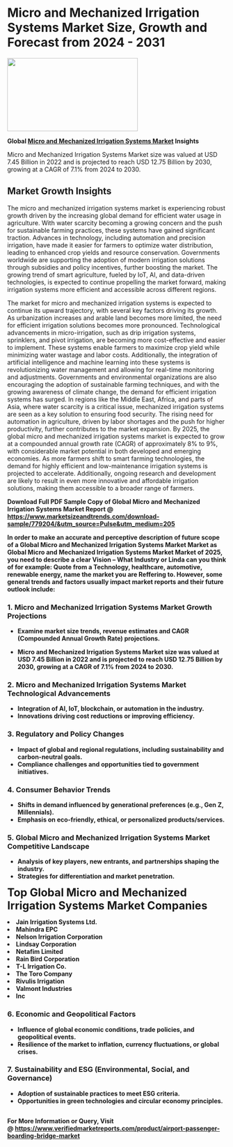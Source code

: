 <H1>Micro and Mechanized Irrigation Systems Market Size, Growth and Forecast from 2024 - 2031</H1><img class="aligncenter size-medium wp-image-584254" src="https://thirdeyenews.in/wp-content/uploads/2024/09/Global-Market-Research-300x168.jpeg" alt="" width="300" height="168" /><p><strong>Global&nbsp;<a href="https://www.marketsizeandtrends.com/download-sample/779204/&amp;utm_source=Pulse&amp;utm_medium=205">Micro and Mechanized Irrigation Systems Market</a> Insights</strong></p><p>Micro and Mechanized Irrigation Systems Market size was valued at USD 7.45 Billion in 2022 and is projected to reach USD 12.75 Billion by 2030, growing at a CAGR of 7.1% from 2024 to 2030.</p><p><h2>Market Growth Insights</h2> <p>The micro and mechanized irrigation systems market is experiencing robust growth driven by the increasing global demand for efficient water usage in agriculture. With water scarcity becoming a growing concern and the push for sustainable farming practices, these systems have gained significant traction. Advances in technology, including automation and precision irrigation, have made it easier for farmers to optimize water distribution, leading to enhanced crop yields and resource conservation. Governments worldwide are supporting the adoption of modern irrigation solutions through subsidies and policy incentives, further boosting the market. The growing trend of smart agriculture, fueled by IoT, AI, and data-driven technologies, is expected to continue propelling the market forward, making irrigation systems more efficient and accessible across different regions.</p> <p><strong></strong></p> <p>The market for micro and mechanized irrigation systems is expected to continue its upward trajectory, with several key factors driving its growth. As urbanization increases and arable land becomes more limited, the need for efficient irrigation solutions becomes more pronounced. Technological advancements in micro-irrigation, such as drip irrigation systems, sprinklers, and pivot irrigation, are becoming more cost-effective and easier to implement. These systems enable farmers to maximize crop yield while minimizing water wastage and labor costs. Additionally, the integration of artificial intelligence and machine learning into these systems is revolutionizing water management and allowing for real-time monitoring and adjustments. Governments and environmental organizations are also encouraging the adoption of sustainable farming techniques, and with the growing awareness of climate change, the demand for efficient irrigation systems has surged. In regions like the Middle East, Africa, and parts of Asia, where water scarcity is a critical issue, mechanized irrigation systems are seen as a key solution to ensuring food security. The rising need for automation in agriculture, driven by labor shortages and the push for higher productivity, further contributes to the market expansion. By 2025, the global micro and mechanized irrigation systems market is expected to grow at a compounded annual growth rate (CAGR) of approximately 8% to 9%, with considerable market potential in both developed and emerging economies. As more farmers shift to smart farming technologies, the demand for highly efficient and low-maintenance irrigation systems is projected to accelerate. Additionally, ongoing research and development are likely to result in even more innovative and affordable irrigation solutions, making them accessible to a broader range of farmers. <p><strong></p><p><span class=""><strong>Download Full PDF Sample Copy of Global Micro and Mechanized Irrigation Systems Market Report</strong> @ <a href="https://www.marketsizeandtrends.com/download-sample/779204/&amp;utm_source=Pulse&amp;utm_medium=205" target="_blank">https://www.marketsizeandtrends.com/download-sample/779204/&amp;utm_source=Pulse&amp;utm_medium=205</a></span></p><p>In order to make an accurate and perceptive description of future scope of a Global&nbsp;Micro and Mechanized Irrigation Systems Market Market as Global&nbsp;Micro and Mechanized Irrigation Systems Market Market of 2025, you need to describe a clear Vision &ndash; What Industry or Linda can you think of for example: Quote from a Technology, healthcare, automotive, renewable energy, name the market you are Reffering to. However, some general trends and factors usually impact market reports and their future outlook include:</p><h3>1.&nbsp;<strong>Micro and Mechanized Irrigation Systems Market Growth Projections</strong></h3><ul><li>Examine market size trends, revenue estimates and CAGR (Compounded Annual Growth Rate) projections.</li><li><p>Micro and Mechanized Irrigation Systems Market size was valued at USD 7.45 Billion in 2022 and is projected to reach USD 12.75 Billion by 2030, growing at a CAGR of 7.1% from 2024 to 2030.</p></li></ul><h3>2.&nbsp;<strong>Micro and Mechanized Irrigation Systems Market Technological Advancements</strong></h3><ul><li>Integration of AI, IoT, blockchain, or automation in the industry.</li><li>Innovations driving cost reductions or improving efficiency.</li></ul><h3>3.&nbsp;<strong>Regulatory and Policy Changes</strong></h3><ul><li>Impact of global and regional regulations, including sustainability and carbon-neutral goals.</li><li>Compliance challenges and opportunities tied to government initiatives.</li></ul><h3>4.&nbsp;<strong>Consumer Behavior Trends</strong></h3><ul><li>Shifts in demand influenced by generational preferences (e.g., Gen Z, Millennials).</li><li>Emphasis on eco-friendly, ethical, or personalized products/services.</li></ul><h3>5.&nbsp;<strong>Global Micro and Mechanized Irrigation Systems Market Competitive Landscape</strong></h3><ul><li>Analysis of key players, new entrants, and partnerships shaping the industry.</li><li>Strategies for differentiation and market penetration.</li></ul><p data-pm-slice="1 1 []"><span style="color: inherit; font-family: inherit; font-size: 25px;">Top Global Micro and Mechanized Irrigation Systems Market Companies</span></p><div class="" data-test-id=""><p><li>Jain Irrigation Systems Ltd.</li><li> Mahindra EPC</li><li> Nelson Irrigation Corporation</li><li> Lindsay Corporation</li><li> Netafim Limited</li><li> Rain Bird Corporation</li><li> T-L Irrigation Co.</li><li> The Toro Company</li><li> Rivulis Irrigation</li><li> Valmont Industries</li><li> Inc</li></p></div><h3>6.&nbsp;<strong>Economic and Geopolitical Factors</strong></h3><ul><li>Influence of global economic conditions, trade policies, and geopolitical events.</li><li>Resilience of the market to inflation, currency fluctuations, or global crises.</li></ul><h3>7.&nbsp;<strong>Sustainability and ESG (Environmental, Social, and Governance)</strong></h3><ul><li>Adoption of sustainable practices to meet ESG criteria.</li><li>Opportunities in green technologies and circular economy principles.</li></ul><h2><strong style="font-size: 14px;">For More Information or Query, Visit @&nbsp;</strong><a style="background-color: #ffffff; font-size: 14px;" href="https://www.marketsizeandtrends.com/report/micro-and-mechanized-irrigation-systems-market/" target="_blank">https://www.verifiedmarketreports.com/product/airport-passenger-boarding-bridge-market</a></h2>
